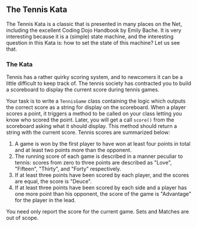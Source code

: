 ## The Tennis Kata

The Tennis Kata is a classic that is presented in many places on the Net, including the excellent Coding Dojo Handbook by Emily Bache. It is very interesting because it is a (simple) state machine, and the interesting question in this Kata is: how to set the state of this machine? Let us see that. 

### The Kata

Tennis has a rather quirky scoring system, and to newcomers it can be a little difficult to keep track of. The tennis society has contracted you to build a scoreboard to display the current score during tennis games.

Your task is to write a `TennisGame` class containing the logic which outputs the correct score as a string for display on the scoreboard. When a player scores a point, it triggers a method to be called on your class letting you know who scored the point. Later, you will get a call `score()` from the scoreboard asking what it should display. This method should return a string with the current score.
Tennis scores are summarized below:

1. A game is won by the first player to have won at least four points in total and at least two points more than the opponent.
2. The running score of each game is described in a manner peculiar to tennis: scores from zero to three points are described as "Love", "Fifteen", "Thirty", and "Forty" respectively.
3. If at least three points have been scored by each player, and the scores are equal, the score is "Deuce".
4. If at least three points have been scored by each side and a player has one more point than his opponent, the score of the game is "Advantage" for the player in the lead.

You need only report the score for the current game. Sets and Matches are out of scope.

